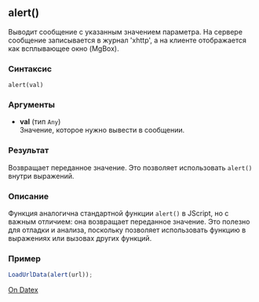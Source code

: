 ## alert()

Выводит сообщение с указанным значением параметра. На сервере сообщение записывается в журнал 'xhttp', а на клиенте отображается как всплывающее окно (MgBox).

### Синтаксис
`alert(val)`

### Аргументы
- **val** (тип `Any`)  
    Значение, которое нужно вывести в сообщении.

### Результат
Возвращает переданное значение. Это позволяет использовать `alert()` внутри выражений.

### Описание
Функция аналогична стандартной функции `alert()` в JScript, но с важным отличием: она возвращает переданное значение. Это полезно для отладки и анализа, поскольку позволяет использовать функцию в выражениях или вызовах других функций.

### Пример
```js
LoadUrlData(alert(url));
```

[On Datex](http://docs.datex.ru/article.htm?id=5620250451197911685)